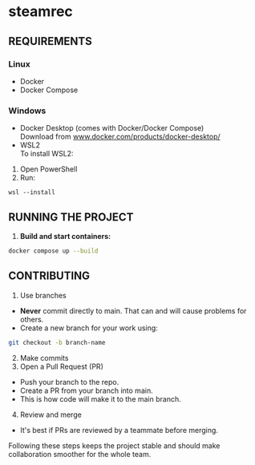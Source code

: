# steamrec

## REQUIREMENTS
### Linux
- Docker
- Docker Compose
### Windows
- Docker Desktop (comes with Docker/Docker Compose)  
Download from www.docker.com/products/docker-desktop/
- WSL2  
To install WSL2:
1. Open PowerShell
2. Run: 
```batch
wsl --install
```

## RUNNING THE PROJECT
1. **Build and start containers:**
```bash
docker compose up --build
```

## CONTRIBUTING
1. Use branches 
- **Never** commit directly to main. That can and will cause problems for others.
- Create a new branch for your work using:
```bash
git checkout -b branch-name
```
2. Make commits
3. Open a Pull Request (PR)
- Push your branch to the repo.
- Create a PR from your branch into main.
- This is how code will make it to the main branch.
4. Review and merge
- It's best if PRs are reviewed by a teammate before merging.

Following these steps keeps the project stable and should make collaboration smoother for the whole team.
